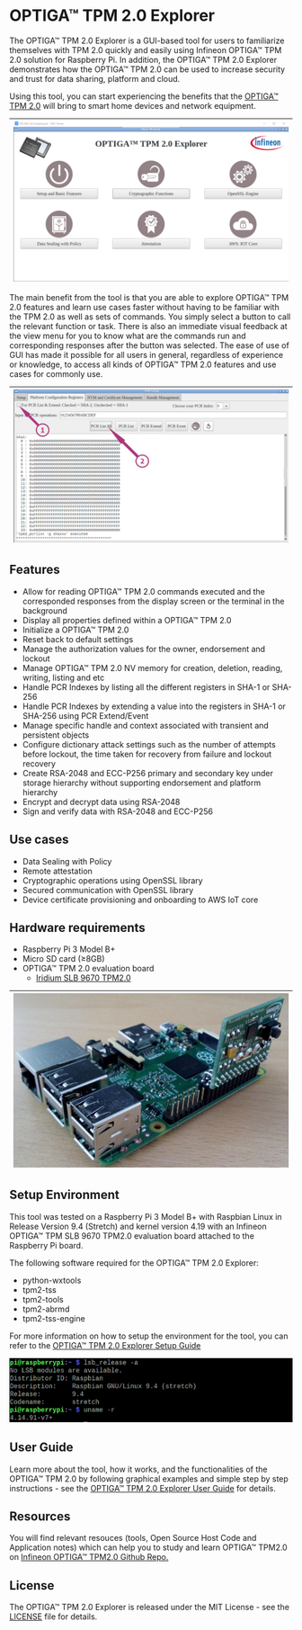 # OPTIGA™ TPM 2.0 Explorer
The OPTIGA™ TPM 2.0 Explorer is a GUI-based tool for users to familiarize themselves with TPM 2.0 quickly and easily using Infineon OPTIGA™ TPM 2.0 solution for Raspberry Pi. In addition, the OPTIGA™ TPM 2.0 Explorer demonstrates how the OPTIGA™ TPM 2.0 can be used to increase security and trust for data sharing, platform and cloud. 

Using this tool, you can start experiencing the benefits that the [OPTIGA™ TPM 2.0](https://www.infineon.com/cms/en/product/security-smart-card-solutions/optiga-embedded-security-solutions/optiga-tpm/?redirId=39899/) will bring to smart home devices and network equipment.

| ![](/images/Setup/MainScreen.png) |
| ------------------------------------------------------- |

The main benefit from the tool is that you are able to explore OPTIGA™ TPM 2.0 features and learn use cases faster without having to be familiar with the TPM 2.0 as well as sets of commands. You simply select a button to call the relevant function or task. There is also an immediate visual feedback at the view menu for you to know what are the  commands run and corresponding responses after the button was selected. The ease of use of GUI has made it possible for all users in general, regardless of experience or knowledge, to access all kinds of OPTIGA™ TPM 2.0 features and use cases for commonly use. 

| ![](/images/Optiga_Setup/PCR/TPMPCRSHA1_ListAll.png) |
| ---------------------------------------------------- |

## Features

-   Allow for reading OPTIGA™ TPM 2.0 commands executed and the corresponded responses from the display screen or the terminal in the background
-   Display all properties defined within a OPTIGA™ TPM 2.0
-   Initialize a OPTIGA™ TPM 2.0
-   Reset back to default settings
-   Manage the authorization values for the owner, endorsement and lockout
-   Manage OPTIGA™ TPM 2.0 NV memory for creation, deletion, reading, writing, listing and etc
-   Handle PCR Indexes by listing all the different registers in SHA-1 or SHA-256
-   Handle PCR Indexes by extending a value into the registers in SHA-1 or SHA-256 using PCR Extend/Event
-   Manage specific handle and context associated with transient and persistent objects
-   Configure dictionary attack settings such as the number of attempts before lockout, the time taken for recovery from failure and lockout recovery
-   Create RSA-2048 and ECC-P256 primary and secondary key under storage hierarchy without supporting endorsement and platform hierarchy
-   Encrypt and decrypt data using RSA-2048
-   Sign and verify data with RSA-2048 and ECC-P256

## Use cases

-   Data Sealing with Policy
-   Remote attestation
-   Cryptographic operations using OpenSSL library
-   Secured communication with OpenSSL library
-   Device certificate provisioning and onboarding to AWS IoT core


## Hardware requirements

-   Raspberry Pi 3 Model B+
-   Micro SD card (≥8GB)
-   OPTIGA™ TPM 2.0 evaluation board
    -   [Iridium SLB 9670 TPM2.0](https://www.infineon.com/cms/en/product/evaluation-boards/iridium9670-tpm2.0-linux/)
    

| ![](/images/Overview/TPMRPI3.png) |
| --------------------------------- |

## Setup Environment

This tool was tested on a Raspberry Pi 3 Model B+ with Raspbian Linux in Release Version 9.4 (Stretch) and kernel version 4.19 with an Infineon OPTIGA™ TPM SLB 9670 TPM2.0 evaluation board attached to the Raspberry Pi board.

The following software required for the OPTIGA™ TPM 2.0 Explorer:
- python-wxtools
- tpm2-tss
- tpm2-tools
- tpm2-abrmd
- tpm2-tss-engine

For more information on how to setup the environment for the tool, you can refer to the [OPTIGA™ TPM 2.0 Explorer Setup Guide](./Setup%20Guide.md)

![](/images/Overview/RaspbianStretch.png) 

## User Guide

Learn more about the tool, how it works, and the functionalities of the OPTIGA™ TPM 2.0 by following graphical examples and simple step by step instructions - see the [OPTIGA™ TPM 2.0 Explorer User Guide](./User%20Guide.md) for details.

## Resources

You will find relevant resouces (tools, Open Source Host Code and Application notes) which can help you to study and learn OPTIGA™ TPM2.0 on [Infineon OPTIGA™ TPM2.0 Github Repo.](https://github.com/Infineon/optiga-tpm)

## License

The OPTIGA™ TPM 2.0 Explorer is released under the MIT License - see the [LICENSE](LICENSE) file for details.
